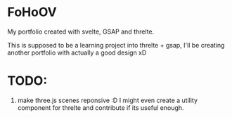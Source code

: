 # FoHoOV
My portfolio created with svelte, GSAP and threlte.

This is supposed to be a learning project into threlte + gsap, I'll be creating another portfolio with actually a good design xD

# TODO: 
1. make three.js scenes reponsive :D I might even create a utility component for threlte and contribute if its useful enough.
